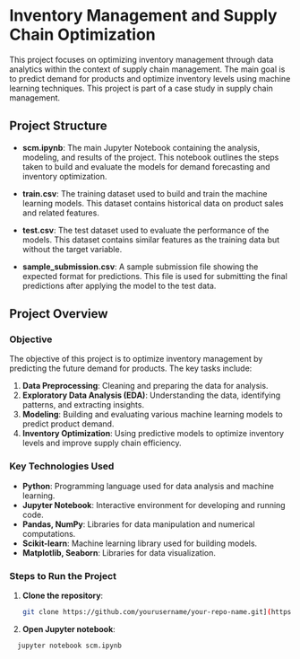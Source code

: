 # Inventory Management and Supply Chain Optimization

This project focuses on optimizing inventory management through data analytics within the context of supply chain management. The main goal is to predict demand for products and optimize inventory levels using machine learning techniques. This project is part of a case study in supply chain management.

## Project Structure

- **scm.ipynb**: The main Jupyter Notebook containing the analysis, modeling, and results of the project. This notebook outlines the steps taken to build and evaluate the models for demand forecasting and inventory optimization.
  
- **train.csv**: The training dataset used to build and train the machine learning models. This dataset contains historical data on product sales and related features.

- **test.csv**: The test dataset used to evaluate the performance of the models. This dataset contains similar features as the training data but without the target variable.

- **sample_submission.csv**: A sample submission file showing the expected format for predictions. This file is used for submitting the final predictions after applying the model to the test data.

## Project Overview

### Objective
The objective of this project is to optimize inventory management by predicting the future demand for products. The key tasks include:

1. **Data Preprocessing**: Cleaning and preparing the data for analysis.
2. **Exploratory Data Analysis (EDA)**: Understanding the data, identifying patterns, and extracting insights.
3. **Modeling**: Building and evaluating various machine learning models to predict product demand.
4. **Inventory Optimization**: Using predictive models to optimize inventory levels and improve supply chain efficiency.

### Key Technologies Used
- **Python**: Programming language used for data analysis and machine learning.
- **Jupyter Notebook**: Interactive environment for developing and running code.
- **Pandas, NumPy**: Libraries for data manipulation and numerical computations.
- **Scikit-learn**: Machine learning library used for building models.
- **Matplotlib, Seaborn**: Libraries for data visualization.

### Steps to Run the Project
1. **Clone the repository**:
   ```bash
   git clone https://github.com/yourusername/your-repo-name.git](https://github.com/SoftwaricaRajan/inventory-management-SCM.git


2. **Open Jupyter notebook**:
 ```bash
   jupyter notebook scm.ipynb

